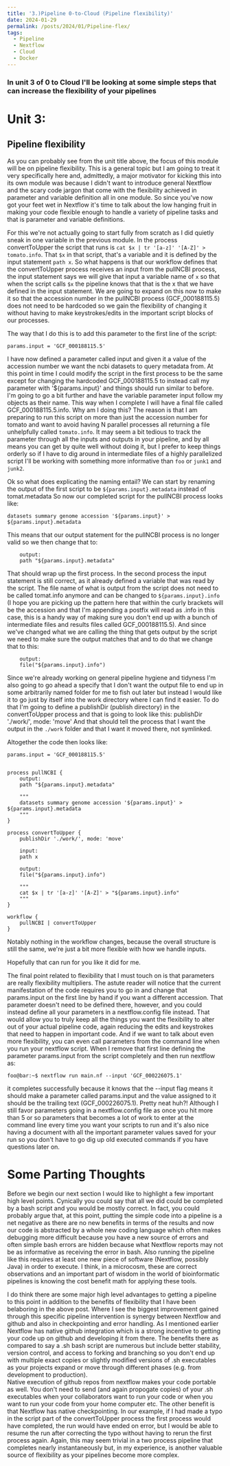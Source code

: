 ```yaml
---
title: '3.)Pipeline 0-to-Cloud (Pipeline flexibility)'
date: 2024-01-29
permalink: /posts/2024/01/Pipeline-flex/
tags:
  - Pipeline
  - Nextflow
  - Cloud
  - Docker
---
```


### In unit 3 of 0 to Cloud I'll be looking at some simple steps that can increase the flexibility of your pipelines 

# Unit 3:
## Pipeline flexibility

As you can probably see from the unit title above, the focus of this module will be on pipeline flexibility.
This is a general topic but I am going to treat it very specifically here and, admittedly, a major motivator for kicking this into its own module was because I didn't want to introduce general Nextflow and the scary code jargon that come with the flexibility achieved in parameter and variable definition all in one module.
So since you've now got your feet wet in Nextflow it's time to talk about the low hanging fruit in making your code flexible enough to handle a variety of pipeline tasks and that is parameter and variable definitions.

For this we're not actually going to start fully from scratch as I did quietly sneak in one variable in the previous module.
In the process convertToUpper the script that runs is `cat $x | tr '[a-z]' '[A-Z]' > tomato.info`.
That `$x` in that script, that's a variable and it is defined by the input statement `path x`.
So what happens is that our workflow defines that the convertToUpper process receives an input from the pullNCBI process, the input statement says we will give that input a variable name of `x` so that when the script calls `$x` the pipeline knows that that is the x that we have defined in the input statement.
We are going to expand on this now to make it so that the accession number in the pullNCBI process (GCF_000188115.5) does not need to be hardcoded so we gain the flexibility of changing it without having to make keystrokes/edits in the important script blocks of our processes. 

The way that I do this is to add this parameter to the first line of the script:

```
params.input = 'GCF_000188115.5'
```

I have now defined a parameter called input and given it a value of the accession number we want the ncbi datasets to query metadata from.
At this point in time I could modify the script in the first process to be the same except for changing the hardcoded GCF_000188115.5 to instead call my parameter with '${params.input}' and things should run similar to before.
I'm going to go a bit further and have the variable parameter input follow my objects as their name.
This way when I complete I will have a final file called GCF_000188115.5.info.
Why am I doing this?
The reason is that I am preparing to run this script on more than just the accession number for tomato and want to avoid having N parallel processes all returning a file unhelpfully called `tomato.info`.
It may seem a bit tedious to track the parameter through all the inputs and outputs in your pipeline, and by all means you can get by quite well without doing it, but I prefer to keep things orderly so if I have to dig around in intermediate files of a highly parallelized script I'll be working with something more informative than `foo` or `junk1` and `junk2`.

Ok so what does explicating the naming entail?
We can start by renaming the output of the first script to be `${params.input}.metadata` instead of tomat.metadata
So now our completed script for the pullNCBI process looks like:
```
datasets summary genome accession '${params.input}' > ${params.input}.metadata
```

This means that our output statement for the pullNCBI process is no longer valid so we then change that to:

```
    output:
    path "${params.input}.metadata"
```

That should wrap up the first process.
In the second process the input statement is still correct, as it already defined a variable that was read by the script.
The file name of what is output from the script does not need to be called tomat.info anymore and can be changed to `${params.input}.info` (I hope you are picking up the pattern here that within the curly brackets will be the accession and that I'm appending a postfix will read as .info in this case, this is a handy way of making sure you don't end up with a bunch of intermediate files and results files called GCF_000188115.5).
And since we've changed what we are calling the thing that gets output by the script we need to make sure the output matches that and to do that we change that to this:

```
    output:
    file("${params.input}.info")
```

Since we're already working on general pipeline hygiene and tidyness I'm also going to go ahead a specify that I don't want the output file to end up in some arbitrarily named folder for me to fish out later but instead I would like it to go just by itself into the work directory where I can find it easier.
To do that I'm going to define a publishDir (publish directory) in the convertToUpper process and that is going to look like this:
publishDir './work/', mode: 'move'
And that should tell the process that I want the output in the `./work` folder and that I want it moved there, not symlinked.

Altogether the code then looks like:

```
params.input = 'GCF_000188115.5'


process pullNCBI {
    output:
    path "${params.input}.metadata"

    """
    datasets summary genome accession '${params.input}' > ${params.input}.metadata
    """
}

process convertToUpper {
	publishDir './work/', mode: 'move'

    input:
    path x

    output:
    file("${params.input}.info")

    """
    cat $x | tr '[a-z]' '[A-Z]' > "${params.input}.info"
    """
}

workflow {
    pullNCBI | convertToUpper 
}
```

Notably nothing in the workflow changes, because the overall structure is still the same, we're just a bit more flexible with how we handle inputs.

Hopefully that can run for you like it did for me.

The final point related to flexibility that I must touch on is that parameters are really flexibility multipliers. 
The astute reader will notice that the current manifestation of the code requires you to go in and change that params.input on the first line by hand if you want a different accession.
That parameter doesn't need to be defined there, however, and you could instead define all your parameters in a nextflow.config file instead.
That would allow you to truly keep all the things you want the flexibility to alter out of your actual pipeline code, again reducing the edits and keystrokes that need to happen in important code.
And if we want to talk about even more flexibility, you can even call parameters from the command line when you run your nextflow script.
When I remove that first line defining the parameter params.input from the script completely and then run nextflow as:

```console
foo@bar:~$ nextflow run main.nf --input 'GCF_000226075.1'
```


it completes successfully because it knows that the --input flag means it should make a parameter called params.input and the value assigned to it should be the trailing text (GCF_000226075.1).
Pretty neat huh?!
Although I still favor parameters going in a nextflow.config file as once you hit more than 5 or so parameters that becomes a lot of work to enter at the command line every time you want your scripts to run and it's also nice having a document with all the important parameter values saved for your run so you don't have to go dig up old executed commands if you have questions later on.

# Some Parting Thoughts

Before we begin our next section I would like to highlight a few important high level points.
Cynically you could say that all we did could be completed by a bash script and you would be mostly correct.
In fact, you could probably argue that, at this point, putting the simple code into a pipeline is a net negative as there are no new benefits in terms of the results and now our code is abstracted by a whole new coding language which often makes debugging more difficult because you have a new source of errors and often simple bash errors are hidden because what Nextflow reports may not be as informative as receiving the error in bash.
Also running the pipeline like this requires at least one new piece of software (Nextflow, possibly Java) in order to execute. 
I think, in a microcosm, these are correct observations and an important part of wisdom in the world of bioinformatic pipelines is knowing the cost benefit math for applying these tools.

I do think there are some major high level advantages to getting a pipeline to this point in addition to the benefits of flexibility that I have been belaboring in the above post.
Where I see the biggest improvement gained through this specific pipeline intervention is synergy between Nextflow and github and also in checkpointing and error handling.
As I mentioned earlier Nextflow has native github integration which is a strong incentive to getting your code up on github and developing it from there.
The benefits there as compared to say a .sh bash script are numerous but include better stability, version control, and access to forking and branching so you don't end up with multiple exact copies or slightly modified versions of .sh executables as your projects expand or move through different phases (e.g. from development to production).   
Native execution of github repos from nextflow makes your code portable as well.
You don't need to send (and again propogate copies) of your .sh executables when your collaborators want to run your code or when you want to run your code from your home computer etc. 
The other benefit is that Nextflow has native checkpointing.
In our example, if I had made a typo in the script part of the convertToUpper process the first process would have completed, the run would have ended on error, but I would be able to resume the run after correcting the typo without having to rerun the first process again.
Again, this may seem trivial in a two process pipeline that completes nearly instantaneously but, in my experience, is another valuable source of flexibility as your pipelines become more complex.
